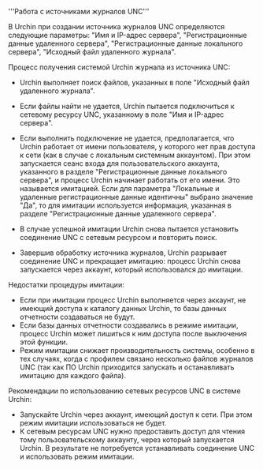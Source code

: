 '''Работа с источниками журналов UNC'''

В Urchin при создании источника журналов UNC определяются следующие параметры: "Имя и IP-адрес сервера", "Регистрационные данные удаленного сервера", "Регистрационные данные локального сервера", "Исходный файл удаленного журнала".

Процесс получения системой Urchin журнала из источника UNC:
  * Urchin выполняет поиск файлов, указанных в поле "Исходный файл удаленного журнала".

  * Если файлы найти не удается, Urchin пытается подключиться к сетевому ресурсу UNC, указанному в поле "Имя и IP-адрес сервера".

  * Если выполнить подключение не удается, предполагается, что Urchin работает от имени пользователя, у которого нет прав доступа к сети (как в случае с локальным системным аккаунтом). При этом запускается сеанс входа для пользовательского аккаунта, указанного в разделе "Регистрационные данные локального сервера", и процесс Urchin начинает работать от его имени. Это называется имитацией. Если для параметра "Локальные и удаленные регистрационные данные идентичны" выбрано значение "Да", то для имитации используется информация, указанная в разделе "Регистрационные данные удаленного сервера".
  * В случае успешной имитации Urchin снова пытается установить соединение UNC с сетевым ресурсом и повторить поиск.
  * Завершив обработку источника журналов, Urchin разрывает соединение UNC и прекращает имитацию: процесс Urchin снова запускается через аккаунт, который использовался до имитации.

Недостатки процедуры имитации:
  * Если при имитации процесс Urchin выполняется через аккаунт, не имеющий доступа к каталогу данных Urchin, то базы данных отчетности создаваться не будут.
  * Если базы данных отчетности создавались в режиме имитации, процесс Urchin может лишиться к ним доступа после выключения этой функции.
  * Режим имитации снижает производительность системы, особенно в тех случаях, когда с профилем связано несколько файлов журналов UNC (так как ПО Urchin приходится запускать и останавливать имитацию для каждого файла).

Рекомендации по использованию сетевых ресурсов UNC в системе Urchin:
  * Запускайте Urchin через аккаунт, имеющий доступ к сети. При этом режим имитации использоваться не будет.
  * К сетевым ресурсам UNC нужно предоставить доступ для чтения тому пользовательскому аккаунту, через который запускается Urchin. В результате не потребуется устанавливать соединение UNC и использовать режим имитации.